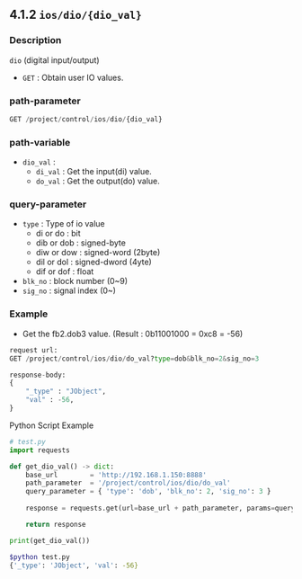 ﻿## 4.1.2 `ios/dio/{dio_val}`

### Description

`dio` (digital input/output)

- `GET` : Obtain user IO values.

### path-parameter

```python
GET /project/control/ios/dio/{dio_val}
```

### path-variable

- `dio_val` :
  - `di_val` : Get the input(di) value.
  - `do_val` : Get the output(do) value.

### query-parameter

- `type` : Type of io value
  - di or do : bit
  - dib or dob : signed-byte
  - diw or dow : signed-word (2byte)
  - dil or dol : signed-dword (4yte)
  - dif or dof : float
- `blk_no` : block number (0~9)
- `sig_no` : signal index (0~)

### Example

- Get the fb2.dob3 value. (Result : 0b11001000 = 0xc8 = -56)

```python
request url:
GET /project/control/ios/dio/do_val?type=dob&blk_no=2&sig_no=3

response-body:
{
    "_type" : "JObject",
    "val" : -56,
}
```

Python Script Example

```python
# test.py
import requests

def get_dio_val() -> dict:
    base_url        = 'http://192.168.1.150:8888'
    path_parameter  = '/project/control/ios/dio/do_val'
    query_parameter = { 'type': 'dob', 'blk_no': 2, 'sig_no': 3 }
    
    response = requests.get(url=base_url + path_parameter, params=query_parameter).json()

    return response

print(get_dio_val())
```
```sh
$python test.py
{'_type': 'JObject', 'val': -56}
```